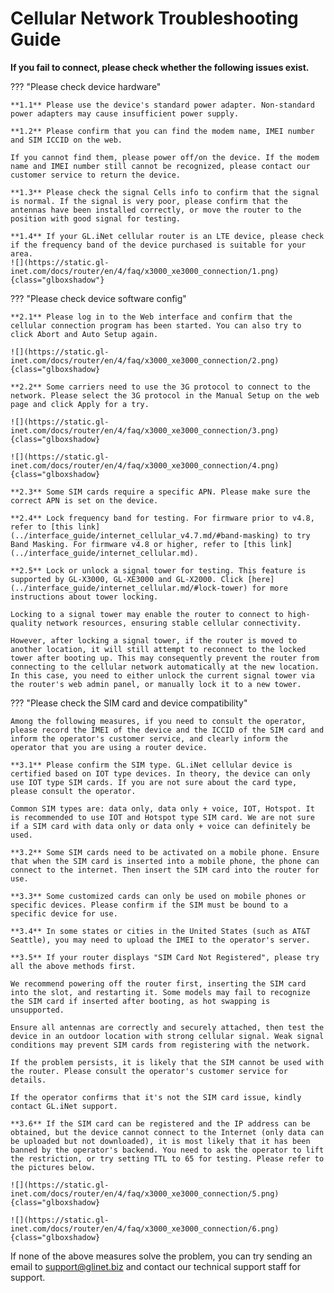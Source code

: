 # Cellular Network Troubleshooting Guide

**If you fail to connect, please check whether the following issues exist.**

??? "Please check device hardware"

    **1.1** Please use the device's standard power adapter. Non-standard power adapters may cause insufficient power supply.
    
    **1.2** Please confirm that you can find the modem name, IMEI number and SIM ICCID on the web. 
    
    If you cannot find them, please power off/on the device. If the modem name and IMEI number still cannot be recognized, please contact our customer service to return the device.
    
    **1.3** Please check the signal Cells info to confirm that the signal is normal. If the signal is very poor, please confirm that the antennas have been installed correctly, or move the router to the position with good signal for testing.
    
    **1.4** If your GL.iNet cellular router is an LTE device, please check if the frequency band of the device purchased is suitable for your area.
    ![](https://static.gl-inet.com/docs/router/en/4/faq/x3000_xe3000_connection/1.png){class="glboxshadow"}

??? "Please check device software config"

    **2.1** Please log in to the Web interface and confirm that the cellular connection program has been started. You can also try to click Abort and Auto Setup again.
    
    ![](https://static.gl-inet.com/docs/router/en/4/faq/x3000_xe3000_connection/2.png){class="glboxshadow}
    
    **2.2** Some carriers need to use the 3G protocol to connect to the network. Please select the 3G protocol in the Manual Setup on the web page and click Apply for a try.
    
    ![](https://static.gl-inet.com/docs/router/en/4/faq/x3000_xe3000_connection/3.png){class="glboxshadow}
    
    ![](https://static.gl-inet.com/docs/router/en/4/faq/x3000_xe3000_connection/4.png){class="glboxshadow}
    
    **2.3** Some SIM cards require a specific APN. Please make sure the correct APN is set on the device.
    
    **2.4** Lock frequency band for testing. For firmware prior to v4.8, refer to [this link](../interface_guide/internet_cellular_v4.7.md/#band-masking) to try Band Masking. For firmware v4.8 or higher, refer to [this link](../interface_guide/internet_cellular.md).

    **2.5** Lock or unlock a signal tower for testing. This feature is supported by GL-X3000, GL-XE3000 and GL-X2000. Click [here](../interface_guide/internet_cellular.md/#lock-tower) for more instructions about tower locking.
    
    Locking to a signal tower may enable the router to connect to high-quality network resources, ensuring stable cellular connectivity. 
    
    However, after locking a signal tower, if the router is moved to another location, it will still attempt to reconnect to the locked tower after booting up. This may consequently prevent the router from connecting to the cellular network automatically at the new location. In this case, you need to either unlock the current signal tower via the router's web admin panel, or manually lock it to a new tower.

??? "Please check the SIM card and device compatibility"

    Among the following measures, if you need to consult the operator, please record the IMEI of the device and the ICCID of the SIM card and inform the operator's customer service, and clearly inform the operator that you are using a router device.
    
    **3.1** Please confirm the SIM type. GL.iNet cellular device is certified based on IOT type devices. In theory, the device can only use IOT type SIM cards. If you are not sure about the card type, please consult the operator.
    
    Common SIM types are: data only, data only + voice, IOT, Hotspot. It is recommended to use IOT and Hotspot type SIM card. We are not sure if a SIM card with data only or data only + voice can definitely be used.
    
    **3.2** Some SIM cards need to be activated on a mobile phone. Ensure that when the SIM card is inserted into a mobile phone, the phone can connect to the internet. Then insert the SIM card into the router for use.
    
    **3.3** Some customized cards can only be used on mobile phones or specific devices. Please confirm if the SIM must be bound to a specific device for use.
    
    **3.4** In some states or cities in the United States (such as AT&T Seattle), you may need to upload the IMEI to the operator's server.
    
    **3.5** If your router displays "SIM Card Not Registered", please try all the above methods first.

    We recommend powering off the router first, inserting the SIM card into the slot, and restarting it. Some models may fail to recognize the SIM card if inserted after booting, as hot swapping is unsupported.

    Ensure all antennas are correctly and securely attached, then test the device in an outdoor location with strong cellular signal. Weak signal conditions may prevent SIM cards from registering with the network.
    
    If the problem persists, it is likely that the SIM cannot be used with the router. Please consult the operator's customer service for details. 
    
    If the operator confirms that it's not the SIM card issue, kindly contact GL.iNet support.
    
    **3.6** If the SIM card can be registered and the IP address can be obtained, but the device cannot connect to the Internet (only data can be uploaded but not downloaded), it is most likely that it has been banned by the operator's backend. You need to ask the operator to lift the restriction, or try setting TTL to 65 for testing. Please refer to the pictures below.
    
    ![](https://static.gl-inet.com/docs/router/en/4/faq/x3000_xe3000_connection/5.png){class="glboxshadow}
    
    ![](https://static.gl-inet.com/docs/router/en/4/faq/x3000_xe3000_connection/6.png){class="glboxshadow}
    
If none of the above measures solve the problem, you can try sending an email to [support@glinet.biz](mailto:support@glinet.biz) and contact our technical support staff for support.
